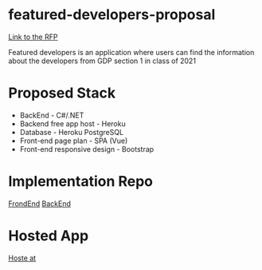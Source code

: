 # featured-developers-proposal

[Link to the RFP](https://github.com/akhilmallepally/featured-developers/blob/main/RFP.md)

Featured developers is an application where users can find the information about the developers from GDP section 1 in class of 2021

# Proposed Stack

 - BackEnd - C#/.NET
 - Backend free app host - Heroku
 - Database - Heroku PostgreSQL
 - Front-end page plan - SPA (Vue)
 - Front-end responsive design - Bootstrap 

# Implementation Repo
[FrondEnd](https://github.com/sagajayakumar/FeaturedDeveloperVue)
[BackEnd](https://github.com/sagajayakumar/FeaturedDeveloper3A/tree/master)

# Hosted App
[Hoste at](https://featureddeveloper.herokuapp.com/#/)
